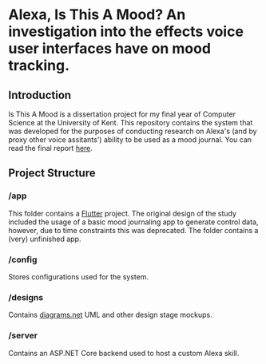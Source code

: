 # Alexa, Is This A Mood? An investigation into the effects voice user interfaces have on mood tracking.

## Introduction
Is This A Mood is a dissertation project for my final year of Computer Science at the University of Kent. This repository contains the system that was developed for the purposes of conducting research on Alexa's (and by proxy other voice assitants') ability to be used as a mood journal. You can read the final report [here](https://github.com/Brawrdon/IsThisAMood/blob/master/Alexa%20Is%20This%20A%20Mood%20-%20Technical%20Report.pdf).

## Project Structure
### /app
This folder contains a [Flutter](https://flutter.dev/) project. The original design of the study included the usage of a basic mood journaling app to generate control data, however, due to time constraints this was deprecated. The folder contains a (very) unfinished app.

### /config
Stores configurations used for the system.

### /designs
Contains [diagrams.net](https://www.diagrams.net/) UML and other design stage mockups.

### /server
Contains an ASP.NET Core backend used to host a custom Alexa skill.
